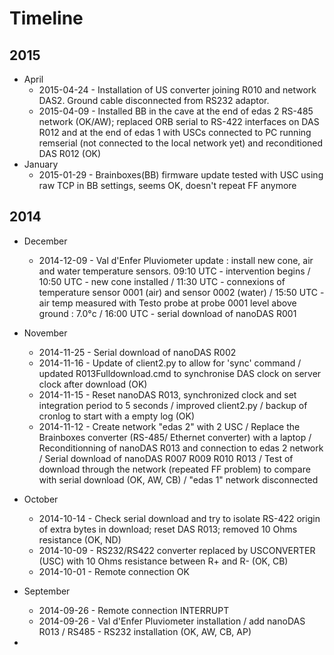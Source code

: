 # Timeline

## 2015
* April
  * 2015-04-24 - Installation of US converter joining R010 and network DAS2. Ground cable disconnected from RS232 adaptor.
  * 2015-04-09 - Installed BB in the cave at the end of edas 2 RS-485 network (OK/AW); replaced ORB serial to RS-422 interfaces on DAS R012 and at the end of edas 1 with USCs connected to PC running remserial (not connected to the local network yet) and reconditioned DAS R012 (OK)
* January
  * 2015-01-29 - Brainboxes(BB) firmware update tested with USC using raw TCP in BB settings, seems OK, doesn't repeat FF anymore

## 2014
* December
  * 2014-12-09 - Val d'Enfer Pluviometer update : install new cone, air and water temperature sensors.  09:10 UTC - intervention begins / 10:50 UTC - new cone installed / 11:30 UTC - connexions of temperature sensor 0001 (air) and sensor 0002 (water) / 15:50 UTC - air temp measured with Testo probe at probe 0001 level above ground : 7.0°c / 16:00 UTC - serial download of nanoDAS R001    
* November
  * 2014-11-25 - Serial download of nanoDAS R002
  * 2014-11-16 - Update of client2.py to allow for 'sync' command / updated R013Fulldownload.cmd to synchronise DAS clock on server clock after download (OK)
  * 2014-11-15 - Reset nanoDAS R013, synchronized clock and set integration period to 5 seconds / improved client2.py / backup of cronlog to start with a empty log (OK) 
  * 2014-11-12 - Create network "edas 2" with 2 USC / Replace the Brainboxes converter (RS-485/ Ethernet converter) with a laptop / Reconditionning of nanoDAS R013 and connection to edas 2 network / Serial download of nanoDAS R007 R009 R010 R013 / Test of download through the network (repeated FF problem) to compare with serial download (OK, AW, CB) / "edas 1" network disconnected

* October
  * 2014-10-14 - Check serial download and try to isolate RS-422 origin of extra bytes in download; reset DAS R013; removed 10 Ohms resistance (OK, ND)
  * 2014-10-09 - RS232/RS422 converter replaced by USCONVERTER (USC) with 10 Ohms resistance between R+ and R- (OK, CB)
  * 2014-10-01 - Remote connection OK

* September
  * 2014-09-26 - Remote connection INTERRUPT
  * 2014-09-26 - Val d'Enfer Pluviometer installation / add nanoDAS R013 / RS485 - RS232 installation (OK, AW, CB, AP)
  

  

*
